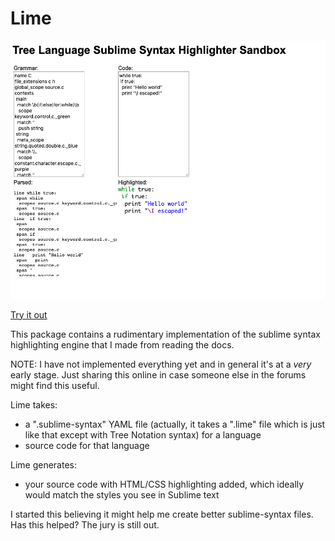 # Lime

![A screenshot](/screenshot.png "Screenshot")

[Try it out](http://lime.treenotation.org/sandbox/)

This package contains a rudimentary implementation of the sublime syntax highlighting engine that I made from reading the docs.

NOTE: I have not implemented everything yet and in general it's at a _very_ early stage. Just sharing this online in case someone else in the forums might find this useful.

Lime takes:

- a ".sublime-syntax" YAML file (actually, it takes a ".lime" file which is just like that except with Tree Notation syntax) for a language
- source code for that language

Lime generates:

- your source code with HTML/CSS highlighting added, which ideally would match the styles you see in Sublime text

I started this believing it might help me create better sublime-syntax files. Has this helped? The jury is still out.

